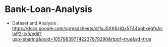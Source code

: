 # Bank-Loan-Analysis
- Dataset and Analysis : https://docs.google.com/spreadsheets/d/1xJSXK6zjQx5T44bqhxegfkActsP2-tx5/edit?usp=sharing&ouid=105798397742237879290&rtpof=true&sd=true
